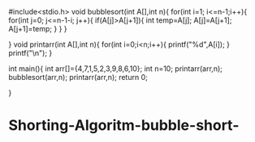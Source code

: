 #include<stdio.h>
void bubblesort(int A[],int n){
    for(int i=1; i<=n-1;i++){
        for(int j=0; j<=n-1-i; j++){
            if(A[j]>A[j+1]){
               int temp=A[j];
               A[j]=A[j+1];
               A[j+1]=temp;
            }
        }
    }


}
void printarr(int A[],int n){
    for(int i=0;i<n;i++){
        printf("%d",A[i]);
    }
    printf("\n");
}



int main(){
    int arr[]={4,7,1,5,2,3,9,8,6,10};
    int n=10;
    printarr(arr,n);
    bubblesort(arr,n);
    printarr(arr,n);
    return 0;

}

# Shorting-Algoritm-bubble-short-
